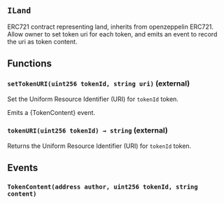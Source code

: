 ## `ILand`



ERC721 contract representing land, inherits from openzeppelin ERC721. Allow owner to set token uri for each token, and emits an event to record the uri as token content.


## Functions
### `setTokenURI(uint256 tokenId, string uri)` (external)



Set the Uniform Resource Identifier (URI) for `tokenId` token.

Emits a {TokenContent} event.

### `tokenURI(uint256 tokenId) → string` (external)



Returns the Uniform Resource Identifier (URI) for `tokenId` token.


## Events
### `TokenContent(address author, uint256 tokenId, string content)`







